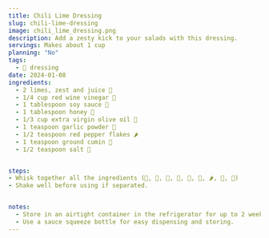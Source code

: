 ```yaml
---
title: Chili Lime Dressing
slug: chili-lime-dressing
image: chili_lime_dressing.png
description: Add a zesty kick to your salads with this dressing.
servings: Makes about 1 cup
planning: "No"
tags:
  - 🥗 dressing
date: 2024-01-08
ingredients:
  - 2 limes, zest and juice 🍈
  - 1/4 cup red wine vinegar 🍇
  - 1 tablespoon soy sauce 🍶
  - 1 tablespoon honey 🍯
  - 1/3 cup extra virgin olive oil 🏺
  - 1 teaspoon garlic powder 🧄
  - 1/2 teaspoon red pepper flakes 🌶️
  - 1 teaspoon ground cumin 🌱
  - 1/2 teaspoon salt 🧂


steps:
- Whisk together all the ingredients (🍈, 🍇, 🍶, 🍯, 🏺, 🧄, 🌶️, 🌱, 🧂)
- Shake well before using if separated.


notes:
  - Store in an airtight container in the refrigerator for up to 2 weeks.
  - Use a sauce squeeze bottle for easy dispensing and storing.
---
```

